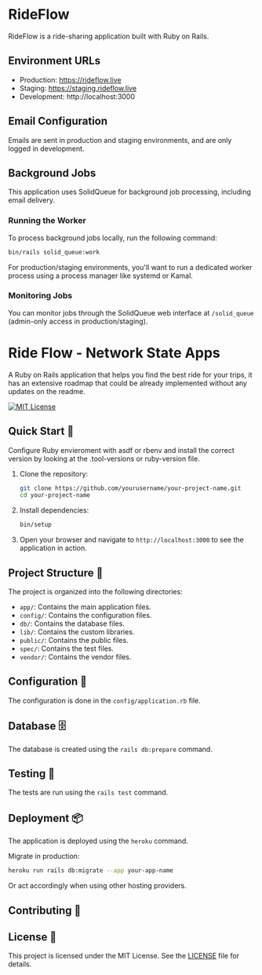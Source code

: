 # RideFlow

RideFlow is a ride-sharing application built with Ruby on Rails.

## Environment URLs

- Production: https://rideflow.live
- Staging: https://staging.rideflow.live
- Development: http://localhost:3000

## Email Configuration

Emails are sent in production and staging environments, and are only logged in development.

## Background Jobs

This application uses SolidQueue for background job processing, including email delivery.

### Running the Worker

To process background jobs locally, run the following command:

```bash
bin/rails solid_queue:work
```

For production/staging environments, you'll want to run a dedicated worker process using a process manager like systemd or Kamal.

### Monitoring Jobs

You can monitor jobs through the SolidQueue web interface at `/solid_queue` 
(admin-only access in production/staging).

# Ride Flow - Network State Apps

A Ruby on Rails application that helps you find the best ride for your trips, it has an extensive roadmap that could be already implemented without any updates on the readme.

[![MIT License](https://img.shields.io/badge/License-MIT-blue.svg)](LICENSE)

## Quick Start 🚀

Configure Ruby envieroment with asdf or rbenv and install the correct version by looking at the .tool-versions or ruby-version file.

1. Clone the repository:
   ```bash
   git clone https://github.com/yourusername/your-project-name.git
   cd your-project-name
   ```

2. Install dependencies:
   ```bash
   bin/setup
   ```

3. Open your browser and navigate to `http://localhost:3000` to see the application in action.

## Project Structure 📂

The project is organized into the following directories:

- `app/`: Contains the main application files.
- `config/`: Contains the configuration files.
- `db/`: Contains the database files.
- `lib/`: Contains the custom libraries.
- `public/`: Contains the public files.
- `spec/`: Contains the test files.
- `vendor/`: Contains the vendor files.

## Configuration 🔧

The configuration is done in the `config/application.rb` file.

## Database 🗄️

The database is created using the `rails db:prepare` command.

## Testing 🧪

The tests are run using the `rails test` command.

## Deployment 📦

The application is deployed using the `heroku` command.

Migrate in production:

```bash
heroku run rails db:migrate --app your-app-name
```

Or act accordingly when using other hosting providers.

## Contributing 🤝

## License 📝

This project is licensed under the MIT License. See the [LICENSE](LICENSE) file for details.
